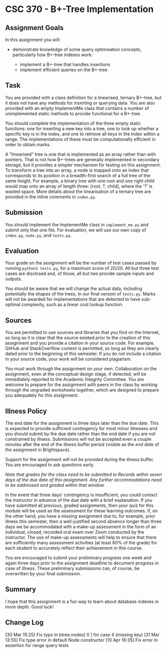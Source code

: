 # CSC 370 - B+-Tree Implementation

## Assignment Goals

In this assignment you will:

  * demonstrate knowledge of some query optimisation concepts, particularly how B+-tree indexes work:

    + implement a B+-tree that handles insertions 
    + implement efficient queries on the B+-tree 

## Task

You are provided with a class definition for a linearised, ternary B+-tree, but it does not have any methods for inserting or querying data. You are also provided with an empty ImplementMe class that contains a number of unimplemented static methods to provide functional for a B+-tree. 

You should complete the implementation of the three empty static functions: one for inserting a new key into a tree, one to look up whether a specific key is in the index, and one to retrieve all keys in the index within a range. The implementations of these must be computationally efficient in order to obtain marks.

A "linearised" tree is one that is implemented as an array rather than with pointers. That is not how B+-trees are generally implemented in secondary storage, but it provides a simpler mechanism for testing on this assignment. To transform a tree into an array, a node is mapped onto an index that corresponds to its position in a breadth-first search of a full tree of the same height. For example, a binary tree with one root and one right child would map onto an array of length three: [root, ?, child], where the '?' is wasted space. More details about the linearisation of a ternary tree are provided in the inline comments in `index.py`.


## Submission

You should implement the ImplementMe class in `implement_me.py` and submit only that one file. For evaluation, we will use our own copy of `index.py`, `node.py`, and `tests.py`. 

## Evaluation

Your grade on the assignment will be the number of test cases passed by running `python3 tests.py`, for a maximum score of 20/20. All but three test cases are disclosed and, of those, all but two provide sample inputs and outputs.

You should be aware that we will change the actual data, including potentially the shapes of the trees, in our final version of `tests.py`. Marks will not be awarded for implementations that are detected to have sub-optimal complexity, such as a linear cost lookup function. 

## Sources

You are permitted to use sources and libraries that you find on the Internet, so long as it is clear that the source existed prior to the creation of this assignment and you provide a citation in your source code. For example, GitHub and StackOverflow content is permitted, so long as they are clearly dated prior to the beginning of this semester. If you do not include a citation in your source code, your work will be considered plagiarism.

You must work through the assignment on your own. Collaboration on the assignment, even at the conceptual design stage, if detected, will be immediately reported to the Academic Integrity Committee. You are welcome to prepare for the assignment with peers in the class by working through the ungraded worksheets together, which are designed to prepare you adequately for this assignment.

## Illness Policy

The end date for the assignment is three days later than the due date. This is expected to provide sufficient contingency for most minor illnesses and you should submit by the due date rather than the end date if you are not constrained by illness. Submissions will not be accepted even a couple minutes after the end of the illness buffer period (visible as the _end date_ of the assignment in Brightspace).

Support for the assignment _will not be provided_ during the illness buffer. You are encouraged to ask questions early.

_Note that grades for the class need to be submitted to Records within seven days of the due date of this assignment. Any further accommodations need to be addressed and graded within that window._

In the event that three days' contingency is insufficient, you could contact the instructor in advance of the due date with a brief explanation. If you have submitted all previous, graded assignments, then your quiz for this module will be used as the assessment for these learning outcomes. If, on the other hand, you have a missing assignment due to, for example, prior illness this semester, then a well-justified second absence longer than three days we be accommodated with a make-up assessment in the form of an individual, closed, recorded oral exam over Zoom conducted by the instructor. The use of make-up assessments will help to ensure that there are sufficiently many assessment activities (at least 80% of the grade) for each student to accurately reflect their achievement in this course.

You are encouraged to submit your preliminary progress one week and again three days prior to the assignment deadline to document progress in case of illness. These preliminary submissions can, of course, be overwritten by your final submission.

## Summary

I hope that this assignment is a fun way to learn about database indexes in more depth. Good luck!

## Change Log

[30 Mar 15:25] Fix typo in btree.nodes[ 0 ] for case 4 (missing key)
[31 Mar 13:55] Fix type error in default Node constructor
[10 Apr 16:35] Fix error in assertion for range query tests
